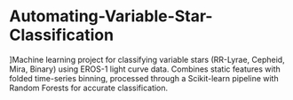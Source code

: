 # Automating-Variable-Star-Classification
]Machine learning project for classifying variable stars (RR-Lyrae, Cepheid, Mira, Binary) using EROS-1 light curve data. Combines static features with folded time-series binning, processed through a Scikit-learn pipeline with Random Forests for accurate classification.
